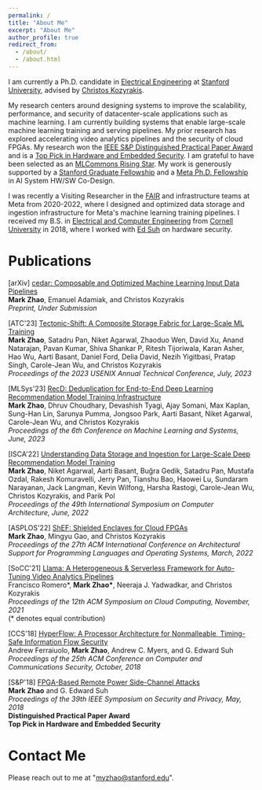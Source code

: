 ```yaml
---
permalink: /
title: "About Me"
excerpt: "About Me"
author_profile: true
redirect_from: 
  - /about/
  - /about.html
---
```


I am currently a Ph.D. candidate in [Electrical Engineering](https://ee.stanford.edu) at [Stanford University](https://www.stanford.edu), advised by [Christos Kozyrakis](https://web.stanford.edu/~kozyraki/).

My research centers around designing systems to improve the scalability, performance, and security of datacenter-scale applications such as machine learning.
I am currently building systems that enable large-scale machine learning training and serving pipelines.
My prior research has explored accelerating video analytics pipelines and the security of cloud FPGAs.
My research won the [IEEE S&P Distinguished Practical Paper Award](https://www.ieee-security.org/TC/SP2018/awards.html) and is a [Top Pick in Hardware and Embedded Security](https://www.ieee-hsttc.org/top-picks-2022/).
I am grateful to have been selected as an [MLCommons Rising Star](https://mlcommons.org/2023/07/introducing-the-2023-mlcommons-rising-stars/).
My work is generously supported by a [Stanford Graduate Fellowship](https://vpge.stanford.edu/fellowships-funding/sgf/details) and a [Meta Ph.D. Fellowship](https://research.facebook.com/fellowship/) in AI System HW/SW Co-Design.

I was recently a Visiting Researcher in the [FAIR](https://ai.facebook.com) and infrastructure teams at Meta from 2020-2022, where I designed and optimized data storage and ingestion infrastructure for Meta's machine learning training pipelines.
I received my B.S. in [Electrical and Computer Engineering](https://www.ece.cornell.edu/ece) from [Cornell University](https://www.cornell.edu) in 2018, where I worked with [Ed Suh](https://tsg.ece.cornell.edu/people/g-edward-suh/) on hardware security.

Publications
======
\[arXiv\] [cedar: Composable and Optimized Machine Learning Input Data Pipelines](https://arxiv.org/abs/2401.08895)  
**Mark Zhao**, Emanuel Adamiak, and Christos Kozyrakis  
*Preprint, Under Submission*

\[ATC'23\] [Tectonic-Shift: A Composite Storage Fabric for Large-Scale ML Training](https://www.usenix.org/conference/atc23/presentation/zhao)  
**Mark Zhao**, Satadru Pan, Niket Agarwal, Zhaoduo Wen, David Xu, Anand Natarajan, Pavan Kumar, Shiva Shankar P, Ritesh Tijoriwala, Karan Asher, Hao Wu, Aarti Basant, Daniel Ford, Delia David, Nezih Yigitbasi, Pratap Singh, Carole-Jean Wu, and Christos Kozyrakis  
*Proceedings of the 2023 USENIX Annual Technical Conference, July, 2023*

\[MLSys'23\] [RecD: Deduplication for End-to-End Deep Learning Recommendation Model Training Infrastructure](https://arxiv.org/abs/2211.05239)  
**Mark Zhao**, Dhruv Choudhary, Devashish Tyagi, Ajay Somani, Max Kaplan, Sung-Han Lin, Sarunya Pumma, Jongsoo Park, Aarti Basant, Niket Agarwal, Carole-Jean Wu, and Christos Kozyrakis  
*Proceedings of the 6th Conference on Machine Learning and Systems, June, 2023*

\[ISCA'22\] [Understanding Data Storage and Ingestion for Large-Scale Deep Recommendation Model Training](https://dl.acm.org/doi/10.1145/3470496.3533044)  
**Mark Zhao**, Niket Agarwal, Aarti Basant, Buğra Gedik, Satadru Pan, Mustafa Ozdal, Rakesh Komuravelli, Jerry Pan, Tianshu Bao, Haowei Lu, Sundaram Narayanan, Jack Langman, Kevin Wilfong, Harsha Rastogi, Carole-Jean Wu, Christos Kozyrakis, and Parik Pol  
*Proceedings of the 49th International Symposium on Computer Architecture, June, 2022*

\[ASPLOS'22\] [ShEF: Shielded Enclaves for Cloud FPGAs](https://dl.acm.org/doi/10.1145/3503222.3507733)  
**Mark Zhao**, Mingyu Gao, and Christos Kozyrakis  
*Proceedings of the 27th ACM International Conference on Architectural Support for Programming Languages and Operating Systems, March, 2022*

\[SoCC'21\] [Llama: A Heterogeneous & Serverless Framework for Auto-Tuning Video Analytics Pipelines](https://dl.acm.org/doi/10.1145/3472883.3486972)  
Francisco Romero\*, **Mark Zhao\***, Neeraja J. Yadwadkar, and Christos Kozyrakis  
*Proceedings of the 12th ACM Symposium on Cloud Computing, November, 2021*  
(\* denotes equal contribution)

\[CCS'18\] [HyperFlow: A Processor Architecture for Nonmalleable, Timing-Safe Information Flow Security](https://dl.acm.org/doi/10.1145/3243734.3243743)  
Andrew Ferraiuolo, **Mark Zhao**, Andrew C. Myers, and G. Edward Suh  
*Proceedings of the 25th ACM Conference on Computer and Communications Security, October, 2018*

\[S&P'18\] [FPGA-Based Remote Power Side-Channel Attacks](https://ieeexplore.ieee.org/document/8418606)  
**Mark Zhao** and G. Edward Suh  
*Proceedings of the 39th IEEE Symposium on Security and Privacy, May, 2018*  
**Distinguished Practical Paper Award**  
**Top Pick in Hardware and Embedded Security**

Contact Me
======
Please reach out to me at "myzhao@stanford.edu".
